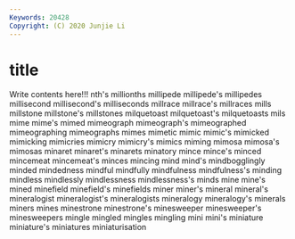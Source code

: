 ```yaml
---
Keywords: 20428
Copyright: (C) 2020 Junjie Li
---
```


# title

Write contents here!!!
nth's 
millionths 
millipede 
millipede's
millipedes 
millisecond 
millisecond's 
milliseconds 
millrace 
millrace's 
millraces 
mills 
millstone 
millstone's
millstones 
milquetoast 
milquetoast's 
milquetoasts 
mils 
mime 
mime's 
mimed 
mimeograph 
mimeograph's
mimeographed 
mimeographing 
mimeographs 
mimes 
mimetic 
mimic 
mimic's 
mimicked 
mimicking 
mimicries
mimicry 
mimicry's 
mimics 
miming 
mimosa 
mimosa's 
mimosas 
minaret 
minaret's 
minarets
minatory 
mince 
mince's 
minced 
mincemeat 
mincemeat's 
minces 
mincing 
mind 
mind's
mindbogglingly 
minded 
mindedness 
mindful 
mindfully 
mindfulness 
mindfulness's 
minding 
mindless 
mindlessly
mindlessness 
mindlessness's 
minds 
mine 
mine's 
mined 
minefield 
minefield's 
minefields 
miner
miner's 
mineral 
mineral's 
mineralogist 
mineralogist's 
mineralogists 
mineralogy 
mineralogy's 
minerals 
miners
mines 
minestrone 
minestrone's 
minesweeper 
minesweeper's 
minesweepers 
mingle 
mingled 
mingles 
mingling
mini 
mini's 
miniature 
miniature's 
miniatures 
miniaturisation 
